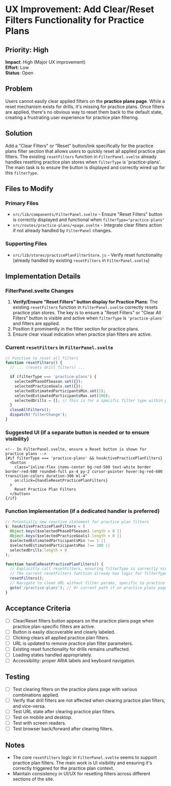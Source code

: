 # UX Improvement: Add Clear/Reset Filters Functionality for Practice Plans

## Priority: High
**Impact**: High (Major UX improvement)  
**Effort**: Low  
**Status**: Open

## Problem
Users cannot easily clear applied filters on the **practice plans page**. While a reset mechanism exists for drills, it's missing for practice plans. Once filters are applied, there's no obvious way to reset them back to the default state, creating a frustrating user experience for practice plan filtering.

## Solution
Add a "Clear Filters" or "Reset" button/link specifically for the practice plans filter section that allows users to quickly reset all applied practice plan filters. The existing `resetFilters` function in `FilterPanel.svelte` already handles resetting practice plan stores when `filterType` is 'practice-plans'. The main task is to ensure the button is displayed and correctly wired up for this `filterType`.

## Files to Modify

### Primary Files
- `src/lib/components/FilterPanel.svelte` - Ensure "Reset Filters" button is correctly displayed and functional when `filterType="practice-plans"`
- `src/routes/practice-plans/+page.svelte` - Integrate clear filters action if not already handled by `FilterPanel` changes.

### Supporting Files
- `src/lib/stores/practicePlanFilterStore.js` - Verify reset functionality (already handled by existing `resetFilters` in `FilterPanel.svelte`)

## Implementation Details

### FilterPanel.svelte Changes
1. **Verify/Ensure "Reset Filters" button display for Practice Plans**: The existing `resetFilters` function in `FilterPanel.svelte` correctly resets practice plan stores. The key is to ensure a "Reset Filters" or "Clear All Filters" button is visible and active when `filterType` is `'practice-plans'` and filters are applied.
2. Position it prominently in the filter section for practice plans.
3. Ensure clear visual indication when practice plan filters are active.

### Current `resetFilters` in `FilterPanel.svelte`
```javascript
// Function to reset all filters
function resetFilters() {
  // ... (resets drill filters) ...

  if (filterType === 'practice-plans') {
    selectedPhaseOfSeason.set({});
    selectedPracticeGoals.set({});
    selectedEstimatedParticipantsMin.set(1);
    selectedEstimatedParticipantsMax.set(100);
    selectedDrills = []; // This is for a specific filter type within practice plans, ensure it's reset.
  }
  closeAllFilters();
  dispatch('filterChange');
}
```

### Suggested UI (if a separate button is needed or to ensure visibility)
```svelte
<!-- In FilterPanel.svelte, ensure a Reset button is shown for practice plans -->
{#if filterType === 'practice-plans' && hasActivePracticePlanFilters}
  <button 
    class="inline-flex items-center bg-red-500 text-white border border-red-600 rounded-full px-4 py-2 cursor-pointer hover:bg-red-600 transition-colors duration-300 ml-4"
    on:click={handleResetPracticePlanFilters}
  >
    Reset Practice Plan Filters
  </button>
{/if}
```

### Function Implementation (if a dedicated handler is preferred)
```javascript
// Potentially new reactive statement for practice plan filters
$: hasActivePracticePlanFilters = (
  Object.keys($selectedPhaseOfSeason).length > 0 ||
  Object.keys($selectedPracticeGoals).length > 0 ||
  $selectedEstimatedParticipantsMin !== 1 ||
  $selectedEstimatedParticipantsMax !== 100 ||
  selectedDrills.length > 0
);

function handleResetPracticePlanFilters() {
  // Explicitly call resetFilters, ensuring filterType is correctly scoped or rely on existing logic.
  // The current resetFilters function already has logic for filterType === 'practice-plans'
  resetFilters(); 
  // Navigate to clean URL without filter params, specific to practice plans page context
  goto('/practice-plans'); // Or current path if on practice plans page
}
```

## Acceptance Criteria
- [ ] Clear/Reset filters button appears on the practice plans page when practice plan-specific filters are active.
- [ ] Button is easily discoverable and clearly labeled.
- [ ] Clicking clears all applied practice plan filters.
- [ ] URL is updated to remove practice plan filter parameters.
- [ ] Existing reset functionality for drills remains unaffected.
- [ ] Loading states handled appropriately.
- [ ] Accessibility: proper ARIA labels and keyboard navigation.

## Testing
- [ ] Test clearing filters on the practice plans page with various combinations applied.
- [ ] Verify that drill filters are not affected when clearing practice plan filters, and vice-versa.
- [ ] Test URL state after clearing practice plan filters.
- [ ] Test on mobile and desktop.
- [ ] Test with screen readers.
- [ ] Test browser back/forward after clearing filters.

## Notes
- The core `resetFilters` logic in `FilterPanel.svelte` seems to support practice plan filters. The main work is UI visibility and ensuring it's correctly triggered for the practice plan context.
- Maintain consistency in UI/UX for resetting filters across different sections of the site. 